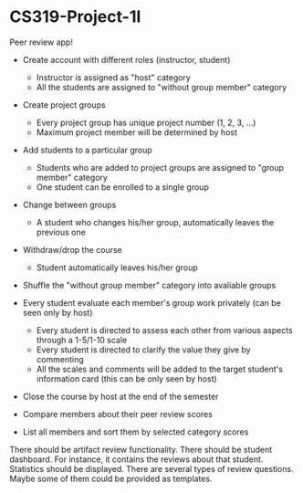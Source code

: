 # CS319-Project-1I

Peer review app!

* Create account with different roles (instructor, student)
   - Instructor is assigned as "host" category
   - All the students are assigned to "without group member" category
* Create project groups
   - Every project group has unique project number (1, 2, 3, ...)
   - Maximum project member will be determined by host
* Add students to a particular group
   - Students who are added to project groups are assigned to "group member" category
   - One student can be enrolled to a single group
* Change between groups
   - A student who changes his/her group, automatically leaves the previous one
* Withdraw/drop the course
   - Student automatically leaves his/her group
* Shuffle the "without group member" category into avaliable groups
* Every student evaluate each member's group work privately (can be seen only by host)
   - Every student is directed to assess each other from various aspects through a 1-5/1-10 scale
   - Every student is directed to clarify the value they give by commenting
   - All the scales and comments will be added to the target student's information card (this can be only seen by host)
* Close the course by host at the end of the semester




* Compare members about their peer review scores
* List all members and sort them by selected category scores

There should be artifact review functionality.
There should be student dashboard. For instance, it contains the reviews about that student.
Statistics should be displayed.
There are several types of review questions. Maybe some of them could be provided as templates.
